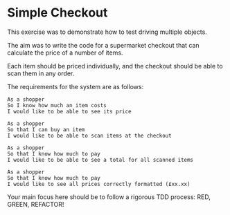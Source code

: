 # Simple Checkout

This exercise was to demonstrate how to test driving multiple objects.

The aim was to write the code for a supermarket checkout that can calculate the price of a number of items.

Each item should be priced individually, and the checkout should be able to scan them in any order.

The requirements for the system are as follows:
```
As a shopper
So I know how much an item costs
I would like to be able to see its price
```
```
As a shopper
So that I can buy an item
I would like to be able to scan items at the checkout
```
```
As a shopper
So that I know how much to pay
I would like to be able to see a total for all scanned items
```
```
As a shopper
So that I know how much to pay
I would like to see all prices correctly formatted (£xx.xx)
```
Your main focus here should be to follow a rigorous TDD process: RED, GREEN, REFACTOR!

